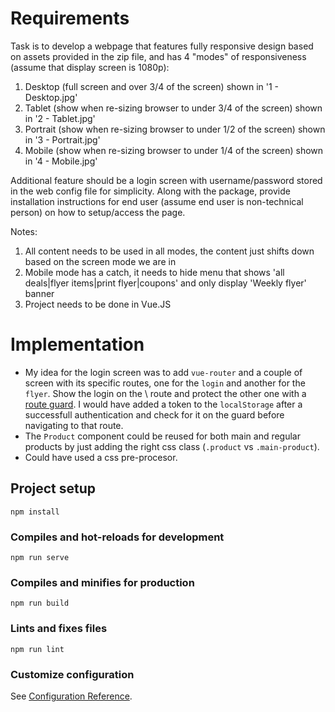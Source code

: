 # Requirements

Task is to develop a webpage that features fully responsive design based on assets provided in the zip file, and has 4 "modes" of responsiveness (assume that display screen is 1080p):

1. Desktop (full screen and over 3/4 of the screen) shown in '1 - Desktop.jpg'
2. Tablet (show when re-sizing browser to under 3/4 of the screen) shown in '2 - Tablet.jpg'
3. Portrait (show when re-sizing browser to under 1/2 of the screen) shown in '3 - Portrait.jpg'
4. Mobile (show when re-sizing browser to under 1/4 of the screen) shown in '4 - Mobile.jpg'

Additional feature should be a login screen with username/password stored in the web config file for simplicity.
Along with the package, provide installation instructions for end user (assume end user is non-technical person) on how to setup/access the page.

Notes:

1. All content needs to be used in all modes, the content just shifts down based on the screen mode we are in
2. Mobile mode has a catch, it needs to hide menu that shows 'all deals|flyer items|print flyer|coupons' and only display 'Weekly flyer' banner
3. Project needs to be done in Vue.JS

# Implementation

- My idea for the login screen was to add `vue-router` and a couple of screen with its specific routes, one for the `login` and another for the `flyer`. Show the login on the \ route and protect the other one with a [route guard](https://router.vuejs.org/guide/advanced/navigation-guards.html#global-before-guards). I would have added a token to the `localStorage` after a successfull authentication and check for it on the guard before navigating to that route.
- The `Product` component could be reused for both main and regular products by just adding the right css class (`.product` vs `.main-product`).
- Could have used a css pre-procesor.

## Project setup

```
npm install
```

### Compiles and hot-reloads for development

```
npm run serve
```

### Compiles and minifies for production

```
npm run build
```

### Lints and fixes files

```
npm run lint
```

### Customize configuration

See [Configuration Reference](https://cli.vuejs.org/config/).
